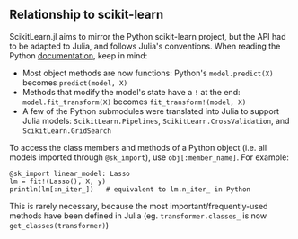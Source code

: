Relationship to scikit-learn
----

ScikitLearn.jl aims to mirror the Python scikit-learn project, but the API had to be adapted to Julia, and follows Julia's conventions. When reading the Python [documentation](http://scikit-learn.org/stable/documentation.html), keep in mind:

- Most object methods are now functions: Python's `model.predict(X)` becomes
  `predict(model, X)`
- Methods that modify the model's state have a `!` at the end:
  `model.fit_transform(X)` becomes `fit_transform!(model, X)`
- A few of the Python submodules were translated into Julia to support
  Julia models: `ScikitLearn.Pipelines`, `ScikitLearn.CrossValidation`, and `ScikitLearn.GridSearch`

To access the class members and methods of a Python object
(i.e. all models imported through `@sk_import`), use `obj[:member_name]`. For
example:

```
@sk_import linear_model: Lasso
lm = fit!(Lasso(), X, y)
println(lm[:n_iter_])   # equivalent to lm.n_iter_ in Python
```

This is rarely necessary, because the most important/frequently-used methods
have been defined in Julia (eg. `transformer.classes_` is now
`get_classes(transformer)`)